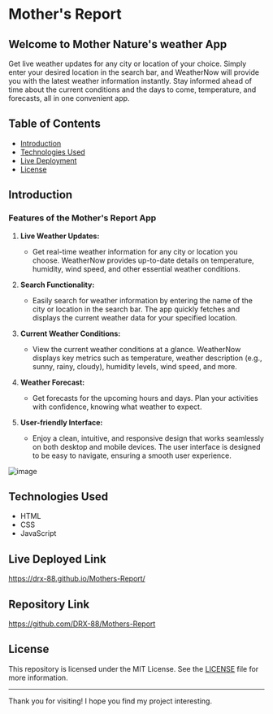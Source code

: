 # Mother's Report

## Welcome to Mother Nature's weather App
Get live weather updates for any city or location of your choice. Simply enter your desired location in the search bar, and WeatherNow will provide you with the latest weather information instantly. Stay informed ahead of time about the current conditions and the days to come, temperature, and forecasts, all in one convenient app.

## Table of Contents

- [Introduction](#introduction)
- [Technologies Used](#technologies-used)
- [Live Deployment](#live-deployed-link)
- [License](#license)

## Introduction

### Features of the Mother's Report App

1. **Live Weather Updates:**
   - Get real-time weather information for any city or location you choose. WeatherNow provides up-to-date details on temperature, humidity, wind speed, and other essential weather conditions.

2. **Search Functionality:**
   - Easily search for weather information by entering the name of the city or location in the search bar. The app quickly fetches and displays the current weather data for your specified location.

3. **Current Weather Conditions:**
   - View the current weather conditions at a glance. WeatherNow displays key metrics such as temperature, weather description (e.g., sunny, rainy, cloudy), humidity levels, wind speed, and more.

4. **Weather Forecast:**
   - Get forecasts for the upcoming hours and days. Plan your activities with confidence, knowing what weather to expect.

5. **User-friendly Interface:**
   - Enjoy a clean, intuitive, and responsive design that works seamlessly on both desktop and mobile devices. The user interface is designed to be easy to navigate, ensuring a smooth user experience.



![image](https://github.com/DRX-88/Mothers-Report/assets/162182740/4e53e9f5-bec0-45be-9eff-965b2ba6012b)

 
## Technologies Used

- HTML
- CSS
- JavaScript

## Live Deployed Link
https://drx-88.github.io/Mothers-Report/
## Repository Link
https://github.com/DRX-88/Mothers-Report

## License

This repository is licensed under the MIT License. See the [LICENSE](LICENSE) file for more information.

---

Thank you for visiting! I hope you find my project interesting.
